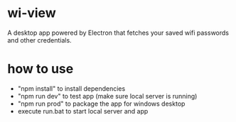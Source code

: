 # wi-view
A desktop app powered by Electron that fetches your saved wifi passwords and other credentials.

# how to use
- "npm install" to install dependencies
- "npm run dev" to test app (make sure local server is running)
- "npm run prod" to package the app for windows desktop
- execute run.bat to start local server and app
